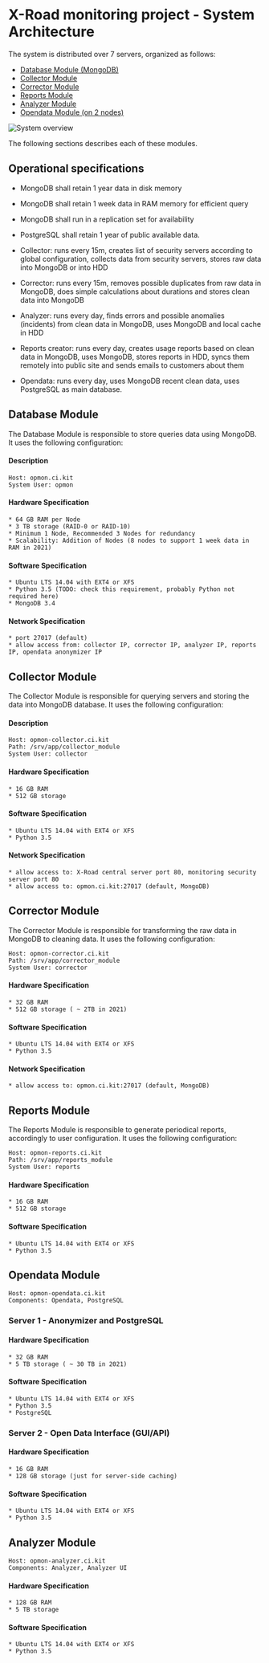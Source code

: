 # X-Road monitoring project - System Architecture

The system is distributed over 7 servers, organized as follows:

* [Database Module (MongoDB)](#database-module)
* [Collector Module](#collector-module)
* [Corrector Module](#corrector-module)
* [Reports Module](#reports-module)
* [Analyzer Module](#analyzer-module)
* [Opendata Module (on 2 nodes)](#opendata-module)

![System overview](img/system_overview.png "System overview")


The following sections describes each of these modules.

## Operational specifications

* MongoDB shall retain 1 year data in disk memory
* MongoDB shall retain 1 week data in RAM memory for efficient query
* MongoDB shall run in a replication set for availability
* PostgreSQL shall retain 1 year of public available data.

* Collector: runs every 15m, creates list of security servers according to global configuration, collects data from security servers, stores raw data into MongoDB or into HDD
* Corrector: runs every 15m, removes possible duplicates from raw data in MongoDB, does simple calculations about durations and stores clean data into MongoDB
* Analyzer: runs every day, finds errors and possible anomalies (incidents) from clean data in MongoDB, uses MongoDB and local cache in HDD
* Reports creator: runs every day, creates usage reports based on clean data in MongoDB, uses MongoDB, stores reports in HDD, syncs them remotely into public site and sends emails to customers about them
* Opendata: runs every day, uses MongoDB recent clean data, uses PostgreSQL as main database.

## Database Module

The Database Module is responsible to store queries data using MongoDB. 
It uses the following configuration:

#### Description

```
Host: opmon.ci.kit
System User: opmon
```

#### Hardware Specification

```
* 64 GB RAM per Node
* 3 TB storage (RAID-0 or RAID-10)
* Minimum 1 Node, Recommended 3 Nodes for redundancy
* Scalability: Addition of Nodes (8 nodes to support 1 week data in RAM in 2021)
```

#### Software Specification

```
* Ubuntu LTS 14.04 with EXT4 or XFS
* Python 3.5 (TODO: check this requirement, probably Python not required here)
* MongoDB 3.4
```

#### Network Specification

```
* port 27017 (default)
* allow access from: collector IP, corrector IP, analyzer IP, reports IP, opendata anonymizer IP
```

## Collector Module

The Collector Module is responsible for querying servers and storing the data into MongoDB database.
It uses the following configuration: 

#### Description

```
Host: opmon-collector.ci.kit
Path: /srv/app/collector_module
System User: collector
```

#### Hardware Specification

```
* 16 GB RAM
* 512 GB storage
```

#### Software Specification

```
* Ubuntu LTS 14.04 with EXT4 or XFS
* Python 3.5
```

#### Network Specification

```
* allow access to: X-Road central server port 80, monitoring security server port 80
* allow access to: opmon.ci.kit:27017 (default, MongoDB)
```

## Corrector Module

The Corrector Module is responsible for transforming the raw data in MongoDB to cleaning data.
It uses the following configuration: 

```
Host: opmon-corrector.ci.kit
Path: /srv/app/corrector_module
System User: corrector
```

#### Hardware Specification

```
* 32 GB RAM
* 512 GB storage ( ~ 2TB in 2021)
```

#### Software Specification

```
* Ubuntu LTS 14.04 with EXT4 or XFS
* Python 3.5
```

#### Network Specification

```
* allow access to: opmon.ci.kit:27017 (default, MongoDB)
```


## Reports Module

The Reports Module is responsible to generate periodical reports, accordingly to user configuration.
It uses the following configuration: 

```
Host: opmon-reports.ci.kit
Path: /srv/app/reports_module
System User: reports
```

#### Hardware Specification

```
* 16 GB RAM
* 512 GB storage
```

#### Software Specification

```
* Ubuntu LTS 14.04 with EXT4 or XFS
* Python 3.5
```


## Opendata Module

```
Host: opmon-opendata.ci.kit
Components: Opendata, PostgreSQL
```

### Server 1 - Anonymizer and PostgreSQL 

#### Hardware Specification

```
* 32 GB RAM
* 5 TB storage ( ~ 30 TB in 2021)
```

#### Software Specification

```
* Ubuntu LTS 14.04 with EXT4 or XFS
* Python 3.5
* PostgreSQL
```

### Server 2 - Open Data Interface (GUI/API)

#### Hardware Specification

```
* 16 GB RAM
* 128 GB storage (just for server-side caching)
```

#### Software Specification

```
* Ubuntu LTS 14.04 with EXT4 or XFS
* Python 3.5
```


## Analyzer Module

```
Host: opmon-analyzer.ci.kit
Components: Analyzer, Analyzer UI
```

#### Hardware Specification

```
* 128 GB RAM
* 5 TB storage
```

#### Software Specification

```
* Ubuntu LTS 14.04 with EXT4 or XFS
* Python 3.5
```
